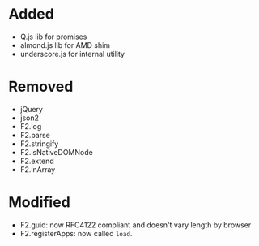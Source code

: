 ﻿# Added
- Q.js lib for promises
- almond.js lib for AMD shim
- underscore.js for internal utility

# Removed
- jQuery
- json2
- F2.log
- F2.parse
- F2.stringify
- F2.isNativeDOMNode
- F2.extend
- F2.inArray

# Modified
- F2.guid: now RFC4122 compliant and doesn't vary length by browser
- F2.registerApps: now called `load`.